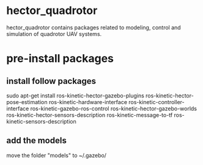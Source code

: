 # hector_quadrotor
hector_quadrotor contains packages related to modeling, control and simulation of quadrotor UAV systems.
# pre-install packages 
## install follow packages
sudo apt-get install ros-kinetic-hector-gazebo-plugins ros-kinetic-hector-pose-estimation ros-kinetic-hardware-interface ros-kinetic-controller-interface ros-kinetic-gazebo-ros-control ros-kinetic-hector-gazebo-worlds ros-kinetic-hector-sensors-description ros-kinetic-message-to-tf ros-kinetic-sensors-description<br>
## add the models
move the folder "models" to ~/.gazebo/
